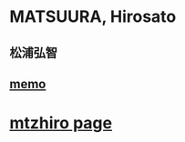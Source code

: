 # MATSUURA, Hirosato
## 松浦弘智 
## <a href="https://mtzhiro.github.io/a/i18">memo</a> 
# <a href="https://mtzhiro.github.io/indexpage">mtzhiro page</a>
